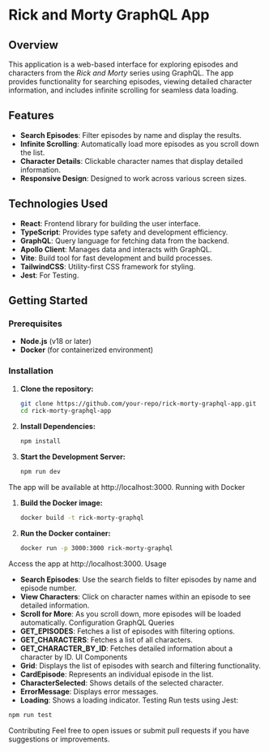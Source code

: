# Rick and Morty GraphQL App
## Overview
This application is a web-based interface for exploring episodes and characters from the *Rick and Morty* series using GraphQL. The app provides functionality for searching episodes, viewing detailed character information, and includes infinite scrolling for seamless data loading.
## Features
- **Search Episodes**: Filter episodes by name and display the results.
- **Infinite Scrolling**: Automatically load more episodes as you scroll down the list.
- **Character Details**: Clickable character names that display detailed information.
- **Responsive Design**: Designed to work across various screen sizes.
## Technologies Used
- **React**: Frontend library for building the user interface.
- **TypeScript**: Provides type safety and development efficiency.
- **GraphQL**: Query language for fetching data from the backend.
- **Apollo Client**: Manages data and interacts with GraphQL.
- **Vite**: Build tool for fast development and build processes.
- **TailwindCSS**: Utility-first CSS framework for styling.
- **Jest**: For Testing.
## Getting Started
### Prerequisites
- **Node.js** (v18 or later)
- **Docker** (for containerized environment)
### Installation
1. **Clone the repository:**
   ```bash
   git clone https://github.com/your-repo/rick-morty-graphql-app.git
   cd rick-morty-graphql-app

2. **Install Dependencies:**
   ```bash
   npm install
   ```

3. **Start the Development Server:**
   ```bash
   npm run dev
   ```


The app will be available at http://localhost:3000.
Running with Docker
1. **Build the Docker image:**
   ```bash
   docker build -t rick-morty-graphql
   ```

2. **Run the Docker container:**
   ```bash
   docker run -p 3000:3000 rick-morty-graphql
   ```

Access the app at http://localhost:3000.
Usage
* **Search Episodes**: Use the search fields to filter episodes by name and episode number.
* **View Characters**: Click on character names within an episode to see detailed information.
* **Scroll for More**: As you scroll down, more episodes will be loaded automatically.
Configuration
GraphQL Queries
* **GET_EPISODES**: Fetches a list of episodes with filtering options.
* **GET_CHARACTERS**: Fetches a list of all characters.
* **GET_CHARACTER_BY_ID**: Fetches detailed information about a character by ID.
UI Components
* **Grid**: Displays the list of episodes with search and filtering functionality.
* **CardEpisode**: Represents an individual episode in the list.
* **CharacterSelected**: Shows details of the selected character.
* **ErrorMessage**: Displays error messages.
* **Loading**: Shows a loading indicator.
Testing
Run tests using Jest:

```bash
npm run test
```


Contributing
Feel free to open issues or submit pull requests if you have suggestions or improvements.

